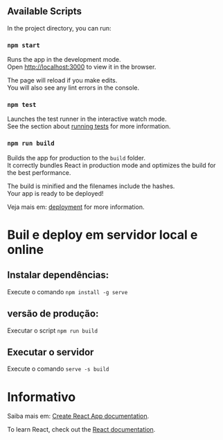 ## Available Scripts

In the project directory, you can run:

### `npm start`

Runs the app in the development mode.<br />
Open [http://localhost:3000](http://localhost:3000) to view it in the browser.

The page will reload if you make edits.<br />
You will also see any lint errors in the console.

### `npm test`

Launches the test runner in the interactive watch mode.<br />
See the section about [running tests](https://facebook.github.io/create-react-app/docs/running-tests) for more information.

### `npm run build`

Builds the app for production to the `build` folder.<br />
It correctly bundles React in production mode and optimizes the build for the best performance.

The build is minified and the filenames include the hashes.<br />
Your app is ready to be deployed!

Veja mais em: [deployment](https://facebook.github.io/create-react-app/docs/deployment) for more information.


# Buil e deploy em servidor local e online

## Instalar dependências:
Execute o comando `npm install -g serve`

##  versão de produção:
Executar o script `npm run build`

## Executar o servidor
Execute o comando `serve -s build`


# Informativo

Saiba mais em: [Create React App documentation](https://facebook.github.io/create-react-app/docs/getting-started).

To learn React, check out the [React documentation](https://reactjs.org/).
